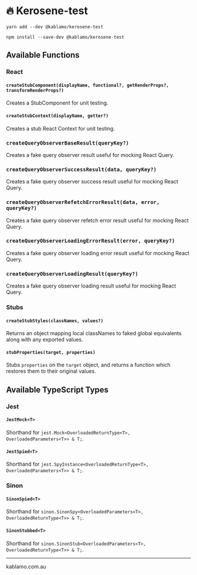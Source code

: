 # 🔥 Kerosene-test

```
yarn add --dev @kablamo/kerosene-test

npm install --save-dev @kablamo/kerosene-test
```

## Available Functions

### React

#### `createStubComponent(displayName, functional?, getRenderProps?, transformRenderProps?)`

Creates a StubComponent for unit testing.

#### `createStubContext(displayName, getter?)`

Creates a stub React Context for unit testing.

### `createQueryObserverBaseResult(queryKey?)`

Creates a fake query observer result useful for mocking React Query.

### `createQueryObserverSuccessResult(data, queryKey?)`

Creates a fake query observer success result useful for mocking React Query.

### `createQueryObserverRefetchErrorResult(data, error, queryKey?)`

Creates a fake query observer refetch error result useful for mocking React Query.

### `createQueryObserverLoadingErrorResult(error, queryKey?)`

Creates a fake query observer loading error result useful for mocking React Query.

### `createQueryObserverLoadingResult(queryKey?)`

Creates a fake query observer loading result useful for mocking React Query.

### Stubs

#### `createStubStyles(classNames, values?)`

Returns an object mapping local classNames to faked global equivalents along with any exported values.

#### `stubProperties(target, properties)`

Stubs `properties` on the `target` object, and returns a function which restores them to their original values.

## Available TypeScript Types

### Jest

#### `JestMock<T>`

Shorthand for `jest.Mock<OverloadedReturnType<T>, OverloadedParameters<T>> & T;`.

#### `JestSpied<T>`

Shorthand for `jest.SpyInstance<OverloadedReturnType<T>, OverloadedParameters<T>> & T;`.

### Sinon

#### `SinonSpied<T>`

Shorthand for `sinon.SinonSpy<OverloadedParameters<T>, OverloadedReturnType<T>> & T;`.

#### `SinonStubbed<T>`

Shorthand for `sinon.SinonStub<OverloadedParameters<T>, OverloadedReturnType<T>> & T;`.

---

kablamo.com.au
